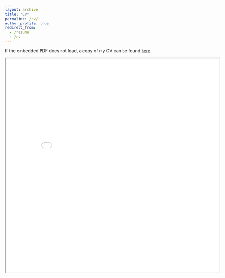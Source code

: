 ```yaml
---
layout: archive
title: "CV"
permalink: /cv/
author_profile: true
redirect_from:
  - /resume
  - /cv
---
```


If the embedded PDF does not load, a copy of my CV can be found [here](https://skdacha.com/files/pdf/Sai%20Kanth%20Dacha_CV.pdf).

<iframe src="/files/pdf/Sai Kanth Dacha_CV.pdf" type="application/pdf" width="700px" height="700px">
<p>If the embedded PDF does not load, a copy of my CV can be found <a href="https://drive.google.com/file/d/1cjDq6R6O9iXLlgTZ81ZT5Zz-w0oXrpwH/view?usp=sharing">here</a>.</p>
</iframe>

